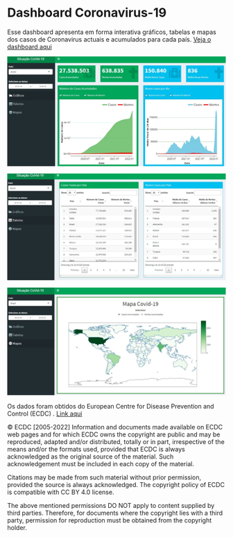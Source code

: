 # Dashboard Coronavirus-19

Esse dashboard apresenta em forma interativa gráficos, tabelas e mapas dos casos de Coronavirus actuais e acumulados para cada país. [Veja o dashboard aqui](https://deris.shinyapps.io/Coronavirus/)

![Gráficos](/images/dashboard-graficos.jpg?raw=true)

![Tabelas](/images/dashboard-tabelas.jpg?raw=true)

![Mapas](/images/dashboard-mapas.jpg?raw=true)

Os dados foram obtidos do European Centre for Disease Prevention and Control (ECDC) . [Link aqui](https://www.ecdc.europa.eu/en/publications-data/data-national-14-day-notification-rate-covid-19)

© ECDC [2005-2022]
Information and documents made available on ECDC web pages and for which ECDC owns the copyright are public and may be reproduced, adapted and/or distributed, totally or in part, irrespective of the means and/or the formats used, provided that ECDC is always acknowledged as the original source of the material. Such acknowledgement must be included in each copy of the material. 

Citations may be made from such material without prior permission, provided the source is always acknowledged. The copyright policy of ECDC is compatible with CC BY 4.0 license.

The above mentioned permissions DO NOT apply to content supplied by third parties. Therefore, for documents where the copyright lies with a third party, permission for reproduction must be obtained from the copyright holder.
